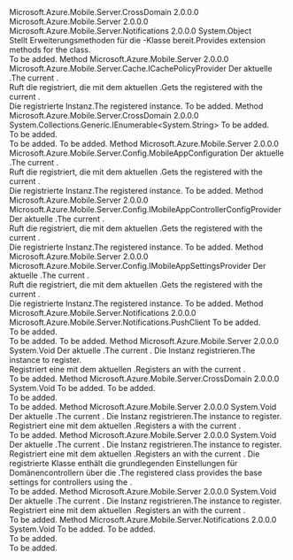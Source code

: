 <Type Name="HttpConfigurationExtensions" FullName="System.Web.Http.HttpConfigurationExtensions">
  <TypeSignature Language="C#" Value="public static class HttpConfigurationExtensions" />
  <TypeSignature Language="ILAsm" Value=".class public auto ansi abstract sealed beforefieldinit HttpConfigurationExtensions extends System.Object" />
  <TypeSignature Language="DocId" Value="T:System.Web.Http.HttpConfigurationExtensions" />
  <TypeSignature Language="VB.NET" Value="Public Module HttpConfigurationExtensions" />
  <TypeSignature Language="F#" Value="type HttpConfigurationExtensions = class" />
  <AssemblyInfo>
    <AssemblyName>Microsoft.Azure.Mobile.Server.CrossDomain</AssemblyName>
    <AssemblyVersion>2.0.0.0</AssemblyVersion>
  </AssemblyInfo>
  <AssemblyInfo>
    <AssemblyName>Microsoft.Azure.Mobile.Server</AssemblyName>
    <AssemblyVersion>2.0.0.0</AssemblyVersion>
  </AssemblyInfo>
  <AssemblyInfo>
    <AssemblyName>Microsoft.Azure.Mobile.Server.Notifications</AssemblyName>
    <AssemblyVersion>2.0.0.0</AssemblyVersion>
  </AssemblyInfo>
  <Base>
    <BaseTypeName>System.Object</BaseTypeName>
  </Base>
  <Interfaces />
  <Docs>
    <summary>
            <span data-ttu-id="bfd9e-101">Stellt Erweiterungsmethoden für die <see cref="T:System.Web.Http.HttpConfiguration" />-Klasse bereit.</span><span class="sxs-lookup"><span data-stu-id="bfd9e-101">Provides extension methods for the <see cref="T:System.Web.Http.HttpConfiguration" /> class.</span></span>
            </summary>
    <remarks>To be added.</remarks>
  </Docs>
  <Members>
    <Member MemberName="GetCachePolicyProvider">
      <MemberSignature Language="C#" Value="public static Microsoft.Azure.Mobile.Server.Cache.ICachePolicyProvider GetCachePolicyProvider (this System.Web.Http.HttpConfiguration config);" />
      <MemberSignature Language="ILAsm" Value=".method public static hidebysig class Microsoft.Azure.Mobile.Server.Cache.ICachePolicyProvider GetCachePolicyProvider(class System.Web.Http.HttpConfiguration config) cil managed" />
      <MemberSignature Language="DocId" Value="M:System.Web.Http.HttpConfigurationExtensions.GetCachePolicyProvider(System.Web.Http.HttpConfiguration)" />
      <MemberSignature Language="VB.NET" Value="&lt;Extension()&gt;&#xA;Public Function GetCachePolicyProvider (config As HttpConfiguration) As ICachePolicyProvider" />
      <MemberSignature Language="F#" Value="static member GetCachePolicyProvider : System.Web.Http.HttpConfiguration -&gt; Microsoft.Azure.Mobile.Server.Cache.ICachePolicyProvider" Usage="System.Web.Http.HttpConfigurationExtensions.GetCachePolicyProvider config" />
      <MemberType>Method</MemberType>
      <AssemblyInfo>
        <AssemblyName>Microsoft.Azure.Mobile.Server</AssemblyName>
        <AssemblyVersion>2.0.0.0</AssemblyVersion>
      </AssemblyInfo>
      <ReturnValue>
        <ReturnType>Microsoft.Azure.Mobile.Server.Cache.ICachePolicyProvider</ReturnType>
      </ReturnValue>
      <Parameters>
        <Parameter Name="config" Type="System.Web.Http.HttpConfiguration" RefType="this" />
      </Parameters>
      <Docs>
        <param name="config"><span data-ttu-id="bfd9e-102">Der aktuelle <see cref="T:System.Web.Http.HttpConfiguration" />.</span><span class="sxs-lookup"><span data-stu-id="bfd9e-102">The current <see cref="T:System.Web.Http.HttpConfiguration" />.</span></span></param>
        <summary>
            <span data-ttu-id="bfd9e-103">Ruft die <see cref="T:Microsoft.Azure.Mobile.Server.Cache.ICachePolicyProvider" /> registriert, die mit dem aktuellen <see cref="T:System.Web.Http.HttpConfiguration" />.</span><span class="sxs-lookup"><span data-stu-id="bfd9e-103">Gets the <see cref="T:Microsoft.Azure.Mobile.Server.Cache.ICachePolicyProvider" /> registered with the current <see cref="T:System.Web.Http.HttpConfiguration" />.</span></span>
            </summary>
        <returns><span data-ttu-id="bfd9e-104">Die registrierte Instanz.</span><span class="sxs-lookup"><span data-stu-id="bfd9e-104">The registered instance.</span></span></returns>
        <remarks>To be added.</remarks>
      </Docs>
    </Member>
    <Member MemberName="GetCrossDomainOrigins">
      <MemberSignature Language="C#" Value="public static System.Collections.Generic.IEnumerable&lt;string&gt; GetCrossDomainOrigins (this System.Web.Http.HttpConfiguration config);" />
      <MemberSignature Language="ILAsm" Value=".method public static hidebysig class System.Collections.Generic.IEnumerable`1&lt;string&gt; GetCrossDomainOrigins(class System.Web.Http.HttpConfiguration config) cil managed" />
      <MemberSignature Language="DocId" Value="M:System.Web.Http.HttpConfigurationExtensions.GetCrossDomainOrigins(System.Web.Http.HttpConfiguration)" />
      <MemberSignature Language="VB.NET" Value="&lt;Extension()&gt;&#xA;Public Function GetCrossDomainOrigins (config As HttpConfiguration) As IEnumerable(Of String)" />
      <MemberSignature Language="F#" Value="static member GetCrossDomainOrigins : System.Web.Http.HttpConfiguration -&gt; seq&lt;string&gt;" Usage="System.Web.Http.HttpConfigurationExtensions.GetCrossDomainOrigins config" />
      <MemberType>Method</MemberType>
      <AssemblyInfo>
        <AssemblyName>Microsoft.Azure.Mobile.Server.CrossDomain</AssemblyName>
        <AssemblyVersion>2.0.0.0</AssemblyVersion>
      </AssemblyInfo>
      <ReturnValue>
        <ReturnType>System.Collections.Generic.IEnumerable&lt;System.String&gt;</ReturnType>
      </ReturnValue>
      <Parameters>
        <Parameter Name="config" Type="System.Web.Http.HttpConfiguration" RefType="this" />
      </Parameters>
      <Docs>
        <param name="config">To be added.</param>
        <summary>To be added.</summary>
        <returns>To be added.</returns>
        <remarks>To be added.</remarks>
      </Docs>
    </Member>
    <Member MemberName="GetMobileAppConfiguration">
      <MemberSignature Language="C#" Value="public static Microsoft.Azure.Mobile.Server.Config.MobileAppConfiguration GetMobileAppConfiguration (this System.Web.Http.HttpConfiguration config);" />
      <MemberSignature Language="ILAsm" Value=".method public static hidebysig class Microsoft.Azure.Mobile.Server.Config.MobileAppConfiguration GetMobileAppConfiguration(class System.Web.Http.HttpConfiguration config) cil managed" />
      <MemberSignature Language="DocId" Value="M:System.Web.Http.HttpConfigurationExtensions.GetMobileAppConfiguration(System.Web.Http.HttpConfiguration)" />
      <MemberSignature Language="VB.NET" Value="&lt;Extension()&gt;&#xA;Public Function GetMobileAppConfiguration (config As HttpConfiguration) As MobileAppConfiguration" />
      <MemberSignature Language="F#" Value="static member GetMobileAppConfiguration : System.Web.Http.HttpConfiguration -&gt; Microsoft.Azure.Mobile.Server.Config.MobileAppConfiguration" Usage="System.Web.Http.HttpConfigurationExtensions.GetMobileAppConfiguration config" />
      <MemberType>Method</MemberType>
      <AssemblyInfo>
        <AssemblyName>Microsoft.Azure.Mobile.Server</AssemblyName>
        <AssemblyVersion>2.0.0.0</AssemblyVersion>
      </AssemblyInfo>
      <ReturnValue>
        <ReturnType>Microsoft.Azure.Mobile.Server.Config.MobileAppConfiguration</ReturnType>
      </ReturnValue>
      <Parameters>
        <Parameter Name="config" Type="System.Web.Http.HttpConfiguration" RefType="this" />
      </Parameters>
      <Docs>
        <param name="config"><span data-ttu-id="bfd9e-105">Der aktuelle <see cref="T:System.Web.Http.HttpConfiguration" />.</span><span class="sxs-lookup"><span data-stu-id="bfd9e-105">The current <see cref="T:System.Web.Http.HttpConfiguration" />.</span></span></param>
        <summary>
            <span data-ttu-id="bfd9e-106">Ruft die <see cref="T:Microsoft.Azure.Mobile.Server.Config.MobileAppConfiguration" /> registriert, die mit dem aktuellen <see cref="T:System.Web.Http.HttpConfiguration" />.</span><span class="sxs-lookup"><span data-stu-id="bfd9e-106">Gets the <see cref="T:Microsoft.Azure.Mobile.Server.Config.MobileAppConfiguration" /> registered with the current <see cref="T:System.Web.Http.HttpConfiguration" />.</span></span>
            </summary>
        <returns><span data-ttu-id="bfd9e-107">Die registrierte Instanz.</span><span class="sxs-lookup"><span data-stu-id="bfd9e-107">The registered instance.</span></span></returns>
        <remarks>To be added.</remarks>
      </Docs>
    </Member>
    <Member MemberName="GetMobileAppControllerConfigProvider">
      <MemberSignature Language="C#" Value="public static Microsoft.Azure.Mobile.Server.Config.IMobileAppControllerConfigProvider GetMobileAppControllerConfigProvider (this System.Web.Http.HttpConfiguration config);" />
      <MemberSignature Language="ILAsm" Value=".method public static hidebysig class Microsoft.Azure.Mobile.Server.Config.IMobileAppControllerConfigProvider GetMobileAppControllerConfigProvider(class System.Web.Http.HttpConfiguration config) cil managed" />
      <MemberSignature Language="DocId" Value="M:System.Web.Http.HttpConfigurationExtensions.GetMobileAppControllerConfigProvider(System.Web.Http.HttpConfiguration)" />
      <MemberSignature Language="VB.NET" Value="&lt;Extension()&gt;&#xA;Public Function GetMobileAppControllerConfigProvider (config As HttpConfiguration) As IMobileAppControllerConfigProvider" />
      <MemberSignature Language="F#" Value="static member GetMobileAppControllerConfigProvider : System.Web.Http.HttpConfiguration -&gt; Microsoft.Azure.Mobile.Server.Config.IMobileAppControllerConfigProvider" Usage="System.Web.Http.HttpConfigurationExtensions.GetMobileAppControllerConfigProvider config" />
      <MemberType>Method</MemberType>
      <AssemblyInfo>
        <AssemblyName>Microsoft.Azure.Mobile.Server</AssemblyName>
        <AssemblyVersion>2.0.0.0</AssemblyVersion>
      </AssemblyInfo>
      <ReturnValue>
        <ReturnType>Microsoft.Azure.Mobile.Server.Config.IMobileAppControllerConfigProvider</ReturnType>
      </ReturnValue>
      <Parameters>
        <Parameter Name="config" Type="System.Web.Http.HttpConfiguration" RefType="this" />
      </Parameters>
      <Docs>
        <param name="config"><span data-ttu-id="bfd9e-108">Der aktuelle <see cref="T:System.Web.Http.HttpConfiguration" />.</span><span class="sxs-lookup"><span data-stu-id="bfd9e-108">The current <see cref="T:System.Web.Http.HttpConfiguration" />.</span></span></param>
        <summary>
            <span data-ttu-id="bfd9e-109">Ruft die <see cref="T:Microsoft.Azure.Mobile.Server.Config.IMobileAppControllerConfigProvider" /> registriert, die mit dem aktuellen <see cref="T:System.Web.Http.HttpConfiguration" />.</span><span class="sxs-lookup"><span data-stu-id="bfd9e-109">Gets the <see cref="T:Microsoft.Azure.Mobile.Server.Config.IMobileAppControllerConfigProvider" /> registered with the current <see cref="T:System.Web.Http.HttpConfiguration" />.</span></span>
            </summary>
        <returns><span data-ttu-id="bfd9e-110">Die registrierte Instanz.</span><span class="sxs-lookup"><span data-stu-id="bfd9e-110">The registered instance.</span></span></returns>
        <remarks>To be added.</remarks>
      </Docs>
    </Member>
    <Member MemberName="GetMobileAppSettingsProvider">
      <MemberSignature Language="C#" Value="public static Microsoft.Azure.Mobile.Server.Config.IMobileAppSettingsProvider GetMobileAppSettingsProvider (this System.Web.Http.HttpConfiguration config);" />
      <MemberSignature Language="ILAsm" Value=".method public static hidebysig class Microsoft.Azure.Mobile.Server.Config.IMobileAppSettingsProvider GetMobileAppSettingsProvider(class System.Web.Http.HttpConfiguration config) cil managed" />
      <MemberSignature Language="DocId" Value="M:System.Web.Http.HttpConfigurationExtensions.GetMobileAppSettingsProvider(System.Web.Http.HttpConfiguration)" />
      <MemberSignature Language="VB.NET" Value="&lt;Extension()&gt;&#xA;Public Function GetMobileAppSettingsProvider (config As HttpConfiguration) As IMobileAppSettingsProvider" />
      <MemberSignature Language="F#" Value="static member GetMobileAppSettingsProvider : System.Web.Http.HttpConfiguration -&gt; Microsoft.Azure.Mobile.Server.Config.IMobileAppSettingsProvider" Usage="System.Web.Http.HttpConfigurationExtensions.GetMobileAppSettingsProvider config" />
      <MemberType>Method</MemberType>
      <AssemblyInfo>
        <AssemblyName>Microsoft.Azure.Mobile.Server</AssemblyName>
        <AssemblyVersion>2.0.0.0</AssemblyVersion>
      </AssemblyInfo>
      <ReturnValue>
        <ReturnType>Microsoft.Azure.Mobile.Server.Config.IMobileAppSettingsProvider</ReturnType>
      </ReturnValue>
      <Parameters>
        <Parameter Name="config" Type="System.Web.Http.HttpConfiguration" RefType="this" />
      </Parameters>
      <Docs>
        <param name="config"><span data-ttu-id="bfd9e-111">Der aktuelle <see cref="T:System.Web.Http.HttpConfiguration" />.</span><span class="sxs-lookup"><span data-stu-id="bfd9e-111">The current <see cref="T:System.Web.Http.HttpConfiguration" />.</span></span></param>
        <summary>
            <span data-ttu-id="bfd9e-112">Ruft die <see cref="T:Microsoft.Azure.Mobile.Server.Config.IMobileAppSettingsProvider" /> registriert, die mit dem aktuellen <see cref="T:System.Web.Http.HttpConfiguration" />.</span><span class="sxs-lookup"><span data-stu-id="bfd9e-112">Gets the <see cref="T:Microsoft.Azure.Mobile.Server.Config.IMobileAppSettingsProvider" /> registered with the current <see cref="T:System.Web.Http.HttpConfiguration" />.</span></span>
            </summary>
        <returns><span data-ttu-id="bfd9e-113">Die registrierte Instanz.</span><span class="sxs-lookup"><span data-stu-id="bfd9e-113">The registered instance.</span></span></returns>
        <remarks>To be added.</remarks>
      </Docs>
    </Member>
    <Member MemberName="GetPushClient">
      <MemberSignature Language="C#" Value="public static Microsoft.Azure.Mobile.Server.Notifications.PushClient GetPushClient (this System.Web.Http.HttpConfiguration config);" />
      <MemberSignature Language="ILAsm" Value=".method public static hidebysig class Microsoft.Azure.Mobile.Server.Notifications.PushClient GetPushClient(class System.Web.Http.HttpConfiguration config) cil managed" />
      <MemberSignature Language="DocId" Value="M:System.Web.Http.HttpConfigurationExtensions.GetPushClient(System.Web.Http.HttpConfiguration)" />
      <MemberSignature Language="VB.NET" Value="&lt;Extension()&gt;&#xA;Public Function GetPushClient (config As HttpConfiguration) As PushClient" />
      <MemberSignature Language="F#" Value="static member GetPushClient : System.Web.Http.HttpConfiguration -&gt; Microsoft.Azure.Mobile.Server.Notifications.PushClient" Usage="System.Web.Http.HttpConfigurationExtensions.GetPushClient config" />
      <MemberType>Method</MemberType>
      <AssemblyInfo>
        <AssemblyName>Microsoft.Azure.Mobile.Server.Notifications</AssemblyName>
        <AssemblyVersion>2.0.0.0</AssemblyVersion>
      </AssemblyInfo>
      <ReturnValue>
        <ReturnType>Microsoft.Azure.Mobile.Server.Notifications.PushClient</ReturnType>
      </ReturnValue>
      <Parameters>
        <Parameter Name="config" Type="System.Web.Http.HttpConfiguration" RefType="this" />
      </Parameters>
      <Docs>
        <param name="config">To be added.</param>
        <summary>To be added.</summary>
        <returns>To be added.</returns>
        <remarks>To be added.</remarks>
      </Docs>
    </Member>
    <Member MemberName="SetCachePolicyProvider">
      <MemberSignature Language="C#" Value="public static void SetCachePolicyProvider (this System.Web.Http.HttpConfiguration config, Microsoft.Azure.Mobile.Server.Cache.ICachePolicyProvider provider);" />
      <MemberSignature Language="ILAsm" Value=".method public static hidebysig void SetCachePolicyProvider(class System.Web.Http.HttpConfiguration config, class Microsoft.Azure.Mobile.Server.Cache.ICachePolicyProvider provider) cil managed" />
      <MemberSignature Language="DocId" Value="M:System.Web.Http.HttpConfigurationExtensions.SetCachePolicyProvider(System.Web.Http.HttpConfiguration,Microsoft.Azure.Mobile.Server.Cache.ICachePolicyProvider)" />
      <MemberSignature Language="VB.NET" Value="&lt;Extension()&gt;&#xA;Public Sub SetCachePolicyProvider (config As HttpConfiguration, provider As ICachePolicyProvider)" />
      <MemberSignature Language="F#" Value="static member SetCachePolicyProvider : System.Web.Http.HttpConfiguration * Microsoft.Azure.Mobile.Server.Cache.ICachePolicyProvider -&gt; unit" Usage="System.Web.Http.HttpConfigurationExtensions.SetCachePolicyProvider (config, provider)" />
      <MemberType>Method</MemberType>
      <AssemblyInfo>
        <AssemblyName>Microsoft.Azure.Mobile.Server</AssemblyName>
        <AssemblyVersion>2.0.0.0</AssemblyVersion>
      </AssemblyInfo>
      <ReturnValue>
        <ReturnType>System.Void</ReturnType>
      </ReturnValue>
      <Parameters>
        <Parameter Name="config" Type="System.Web.Http.HttpConfiguration" RefType="this" />
        <Parameter Name="provider" Type="Microsoft.Azure.Mobile.Server.Cache.ICachePolicyProvider" />
      </Parameters>
      <Docs>
        <param name="config"><span data-ttu-id="bfd9e-114">Der aktuelle <see cref="T:System.Web.Http.HttpConfiguration" />.</span><span class="sxs-lookup"><span data-stu-id="bfd9e-114">The current <see cref="T:System.Web.Http.HttpConfiguration" />.</span></span></param>
        <param name="provider"><span data-ttu-id="bfd9e-115">Die Instanz registrieren.</span><span class="sxs-lookup"><span data-stu-id="bfd9e-115">The instance to register.</span></span></param>
        <summary>
            <span data-ttu-id="bfd9e-116">Registriert eine <see cref="T:Microsoft.Azure.Mobile.Server.Cache.ICachePolicyProvider" /> mit dem aktuellen <see cref="T:System.Web.Http.HttpConfiguration" />.</span><span class="sxs-lookup"><span data-stu-id="bfd9e-116">Registers an <see cref="T:Microsoft.Azure.Mobile.Server.Cache.ICachePolicyProvider" /> with the current <see cref="T:System.Web.Http.HttpConfiguration" />.</span></span>
            </summary>
        <remarks>To be added.</remarks>
      </Docs>
    </Member>
    <Member MemberName="SetCrossDomainOrigins">
      <MemberSignature Language="C#" Value="public static void SetCrossDomainOrigins (this System.Web.Http.HttpConfiguration config, System.Collections.Generic.IEnumerable&lt;string&gt; crossDomainOrigins);" />
      <MemberSignature Language="ILAsm" Value=".method public static hidebysig void SetCrossDomainOrigins(class System.Web.Http.HttpConfiguration config, class System.Collections.Generic.IEnumerable`1&lt;string&gt; crossDomainOrigins) cil managed" />
      <MemberSignature Language="DocId" Value="M:System.Web.Http.HttpConfigurationExtensions.SetCrossDomainOrigins(System.Web.Http.HttpConfiguration,System.Collections.Generic.IEnumerable{System.String})" />
      <MemberSignature Language="VB.NET" Value="&lt;Extension()&gt;&#xA;Public Sub SetCrossDomainOrigins (config As HttpConfiguration, crossDomainOrigins As IEnumerable(Of String))" />
      <MemberSignature Language="F#" Value="static member SetCrossDomainOrigins : System.Web.Http.HttpConfiguration * seq&lt;string&gt; -&gt; unit" Usage="System.Web.Http.HttpConfigurationExtensions.SetCrossDomainOrigins (config, crossDomainOrigins)" />
      <MemberType>Method</MemberType>
      <AssemblyInfo>
        <AssemblyName>Microsoft.Azure.Mobile.Server.CrossDomain</AssemblyName>
        <AssemblyVersion>2.0.0.0</AssemblyVersion>
      </AssemblyInfo>
      <ReturnValue>
        <ReturnType>System.Void</ReturnType>
      </ReturnValue>
      <Parameters>
        <Parameter Name="config" Type="System.Web.Http.HttpConfiguration" RefType="this" />
        <Parameter Name="crossDomainOrigins" Type="System.Collections.Generic.IEnumerable&lt;System.String&gt;" />
      </Parameters>
      <Docs>
        <param name="config">To be added.</param>
        <param name="crossDomainOrigins">To be added.</param>
        <summary>To be added.</summary>
        <remarks>To be added.</remarks>
      </Docs>
    </Member>
    <Member MemberName="SetMobileAppConfiguration">
      <MemberSignature Language="C#" Value="public static void SetMobileAppConfiguration (this System.Web.Http.HttpConfiguration config, Microsoft.Azure.Mobile.Server.Config.MobileAppConfiguration options);" />
      <MemberSignature Language="ILAsm" Value=".method public static hidebysig void SetMobileAppConfiguration(class System.Web.Http.HttpConfiguration config, class Microsoft.Azure.Mobile.Server.Config.MobileAppConfiguration options) cil managed" />
      <MemberSignature Language="DocId" Value="M:System.Web.Http.HttpConfigurationExtensions.SetMobileAppConfiguration(System.Web.Http.HttpConfiguration,Microsoft.Azure.Mobile.Server.Config.MobileAppConfiguration)" />
      <MemberSignature Language="VB.NET" Value="&lt;Extension()&gt;&#xA;Public Sub SetMobileAppConfiguration (config As HttpConfiguration, options As MobileAppConfiguration)" />
      <MemberSignature Language="F#" Value="static member SetMobileAppConfiguration : System.Web.Http.HttpConfiguration * Microsoft.Azure.Mobile.Server.Config.MobileAppConfiguration -&gt; unit" Usage="System.Web.Http.HttpConfigurationExtensions.SetMobileAppConfiguration (config, options)" />
      <MemberType>Method</MemberType>
      <AssemblyInfo>
        <AssemblyName>Microsoft.Azure.Mobile.Server</AssemblyName>
        <AssemblyVersion>2.0.0.0</AssemblyVersion>
      </AssemblyInfo>
      <ReturnValue>
        <ReturnType>System.Void</ReturnType>
      </ReturnValue>
      <Parameters>
        <Parameter Name="config" Type="System.Web.Http.HttpConfiguration" RefType="this" />
        <Parameter Name="options" Type="Microsoft.Azure.Mobile.Server.Config.MobileAppConfiguration" />
      </Parameters>
      <Docs>
        <param name="config"><span data-ttu-id="bfd9e-117">Der aktuelle <see cref="T:System.Web.Http.HttpConfiguration" />.</span><span class="sxs-lookup"><span data-stu-id="bfd9e-117">The current <see cref="T:System.Web.Http.HttpConfiguration" />.</span></span></param>
        <param name="options"><span data-ttu-id="bfd9e-118">Die Instanz registrieren.</span><span class="sxs-lookup"><span data-stu-id="bfd9e-118">The instance to register.</span></span></param>
        <summary>
            <span data-ttu-id="bfd9e-119">Registriert eine <see cref="T:Microsoft.Azure.Mobile.Server.Config.MobileAppConfiguration" /> mit dem aktuellen <see cref="T:System.Web.Http.HttpConfiguration" />.</span><span class="sxs-lookup"><span data-stu-id="bfd9e-119">Registers a <see cref="T:Microsoft.Azure.Mobile.Server.Config.MobileAppConfiguration" /> with the current <see cref="T:System.Web.Http.HttpConfiguration" />.</span></span>
            </summary>
        <remarks>To be added.</remarks>
      </Docs>
    </Member>
    <Member MemberName="SetMobileAppControllerConfigProvider">
      <MemberSignature Language="C#" Value="public static void SetMobileAppControllerConfigProvider (this System.Web.Http.HttpConfiguration config, Microsoft.Azure.Mobile.Server.Config.IMobileAppControllerConfigProvider configProvider);" />
      <MemberSignature Language="ILAsm" Value=".method public static hidebysig void SetMobileAppControllerConfigProvider(class System.Web.Http.HttpConfiguration config, class Microsoft.Azure.Mobile.Server.Config.IMobileAppControllerConfigProvider configProvider) cil managed" />
      <MemberSignature Language="DocId" Value="M:System.Web.Http.HttpConfigurationExtensions.SetMobileAppControllerConfigProvider(System.Web.Http.HttpConfiguration,Microsoft.Azure.Mobile.Server.Config.IMobileAppControllerConfigProvider)" />
      <MemberSignature Language="VB.NET" Value="&lt;Extension()&gt;&#xA;Public Sub SetMobileAppControllerConfigProvider (config As HttpConfiguration, configProvider As IMobileAppControllerConfigProvider)" />
      <MemberSignature Language="F#" Value="static member SetMobileAppControllerConfigProvider : System.Web.Http.HttpConfiguration * Microsoft.Azure.Mobile.Server.Config.IMobileAppControllerConfigProvider -&gt; unit" Usage="System.Web.Http.HttpConfigurationExtensions.SetMobileAppControllerConfigProvider (config, configProvider)" />
      <MemberType>Method</MemberType>
      <AssemblyInfo>
        <AssemblyName>Microsoft.Azure.Mobile.Server</AssemblyName>
        <AssemblyVersion>2.0.0.0</AssemblyVersion>
      </AssemblyInfo>
      <ReturnValue>
        <ReturnType>System.Void</ReturnType>
      </ReturnValue>
      <Parameters>
        <Parameter Name="config" Type="System.Web.Http.HttpConfiguration" RefType="this" />
        <Parameter Name="configProvider" Type="Microsoft.Azure.Mobile.Server.Config.IMobileAppControllerConfigProvider" />
      </Parameters>
      <Docs>
        <param name="config"><span data-ttu-id="bfd9e-120">Der aktuelle <see cref="T:System.Web.Http.HttpConfiguration" />.</span><span class="sxs-lookup"><span data-stu-id="bfd9e-120">The current <see cref="T:System.Web.Http.HttpConfiguration" />.</span></span></param>
        <param name="configProvider"><span data-ttu-id="bfd9e-121">Die Instanz registrieren.</span><span class="sxs-lookup"><span data-stu-id="bfd9e-121">The instance to register.</span></span></param>
        <summary>
            <span data-ttu-id="bfd9e-122">Registriert eine <see cref="T:Microsoft.Azure.Mobile.Server.Config.IMobileAppControllerConfigProvider" /> mit dem aktuellen <see cref="T:System.Web.Http.HttpConfiguration" />.</span><span class="sxs-lookup"><span data-stu-id="bfd9e-122">Registers an <see cref="T:Microsoft.Azure.Mobile.Server.Config.IMobileAppControllerConfigProvider" /> with the current <see cref="T:System.Web.Http.HttpConfiguration" />.</span></span>
            <span data-ttu-id="bfd9e-123">Die registrierte Klasse enthält die grundlegenden Einstellungen für Domänencontrollern über die <see cref="T:Microsoft.Azure.Mobile.Server.Config.MobileAppControllerAttribute" />.</span><span class="sxs-lookup"><span data-stu-id="bfd9e-123">The registered class provides the base settings for controllers using the <see cref="T:Microsoft.Azure.Mobile.Server.Config.MobileAppControllerAttribute" />.</span></span>
            </summary>
        <remarks>To be added.</remarks>
      </Docs>
    </Member>
    <Member MemberName="SetMobileAppSettingsProvider">
      <MemberSignature Language="C#" Value="public static void SetMobileAppSettingsProvider (this System.Web.Http.HttpConfiguration config, Microsoft.Azure.Mobile.Server.Config.IMobileAppSettingsProvider provider);" />
      <MemberSignature Language="ILAsm" Value=".method public static hidebysig void SetMobileAppSettingsProvider(class System.Web.Http.HttpConfiguration config, class Microsoft.Azure.Mobile.Server.Config.IMobileAppSettingsProvider provider) cil managed" />
      <MemberSignature Language="DocId" Value="M:System.Web.Http.HttpConfigurationExtensions.SetMobileAppSettingsProvider(System.Web.Http.HttpConfiguration,Microsoft.Azure.Mobile.Server.Config.IMobileAppSettingsProvider)" />
      <MemberSignature Language="VB.NET" Value="&lt;Extension()&gt;&#xA;Public Sub SetMobileAppSettingsProvider (config As HttpConfiguration, provider As IMobileAppSettingsProvider)" />
      <MemberSignature Language="F#" Value="static member SetMobileAppSettingsProvider : System.Web.Http.HttpConfiguration * Microsoft.Azure.Mobile.Server.Config.IMobileAppSettingsProvider -&gt; unit" Usage="System.Web.Http.HttpConfigurationExtensions.SetMobileAppSettingsProvider (config, provider)" />
      <MemberType>Method</MemberType>
      <AssemblyInfo>
        <AssemblyName>Microsoft.Azure.Mobile.Server</AssemblyName>
        <AssemblyVersion>2.0.0.0</AssemblyVersion>
      </AssemblyInfo>
      <ReturnValue>
        <ReturnType>System.Void</ReturnType>
      </ReturnValue>
      <Parameters>
        <Parameter Name="config" Type="System.Web.Http.HttpConfiguration" RefType="this" />
        <Parameter Name="provider" Type="Microsoft.Azure.Mobile.Server.Config.IMobileAppSettingsProvider" />
      </Parameters>
      <Docs>
        <param name="config"><span data-ttu-id="bfd9e-124">Der aktuelle <see cref="T:System.Web.Http.HttpConfiguration" />.</span><span class="sxs-lookup"><span data-stu-id="bfd9e-124">The current <see cref="T:System.Web.Http.HttpConfiguration" />.</span></span></param>
        <param name="provider"><span data-ttu-id="bfd9e-125">Die Instanz registrieren.</span><span class="sxs-lookup"><span data-stu-id="bfd9e-125">The instance to register.</span></span></param>
        <summary>
            <span data-ttu-id="bfd9e-126">Registriert eine <see cref="T:Microsoft.Azure.Mobile.Server.Config.IMobileAppSettingsProvider" /> mit dem aktuellen <see cref="T:System.Web.Http.HttpConfiguration" />.</span><span class="sxs-lookup"><span data-stu-id="bfd9e-126">Registers an <see cref="T:Microsoft.Azure.Mobile.Server.Config.IMobileAppSettingsProvider" /> with the current <see cref="T:System.Web.Http.HttpConfiguration" />.</span></span>
            </summary>
        <remarks>To be added.</remarks>
      </Docs>
    </Member>
    <Member MemberName="SetPushClient">
      <MemberSignature Language="C#" Value="public static void SetPushClient (this System.Web.Http.HttpConfiguration config, Microsoft.Azure.Mobile.Server.Notifications.PushClient client);" />
      <MemberSignature Language="ILAsm" Value=".method public static hidebysig void SetPushClient(class System.Web.Http.HttpConfiguration config, class Microsoft.Azure.Mobile.Server.Notifications.PushClient client) cil managed" />
      <MemberSignature Language="DocId" Value="M:System.Web.Http.HttpConfigurationExtensions.SetPushClient(System.Web.Http.HttpConfiguration,Microsoft.Azure.Mobile.Server.Notifications.PushClient)" />
      <MemberSignature Language="VB.NET" Value="&lt;Extension()&gt;&#xA;Public Sub SetPushClient (config As HttpConfiguration, client As PushClient)" />
      <MemberSignature Language="F#" Value="static member SetPushClient : System.Web.Http.HttpConfiguration * Microsoft.Azure.Mobile.Server.Notifications.PushClient -&gt; unit" Usage="System.Web.Http.HttpConfigurationExtensions.SetPushClient (config, client)" />
      <MemberType>Method</MemberType>
      <AssemblyInfo>
        <AssemblyName>Microsoft.Azure.Mobile.Server.Notifications</AssemblyName>
        <AssemblyVersion>2.0.0.0</AssemblyVersion>
      </AssemblyInfo>
      <ReturnValue>
        <ReturnType>System.Void</ReturnType>
      </ReturnValue>
      <Parameters>
        <Parameter Name="config" Type="System.Web.Http.HttpConfiguration" RefType="this" />
        <Parameter Name="client" Type="Microsoft.Azure.Mobile.Server.Notifications.PushClient" />
      </Parameters>
      <Docs>
        <param name="config">To be added.</param>
        <param name="client">To be added.</param>
        <summary>To be added.</summary>
        <remarks>To be added.</remarks>
      </Docs>
    </Member>
  </Members>
</Type>